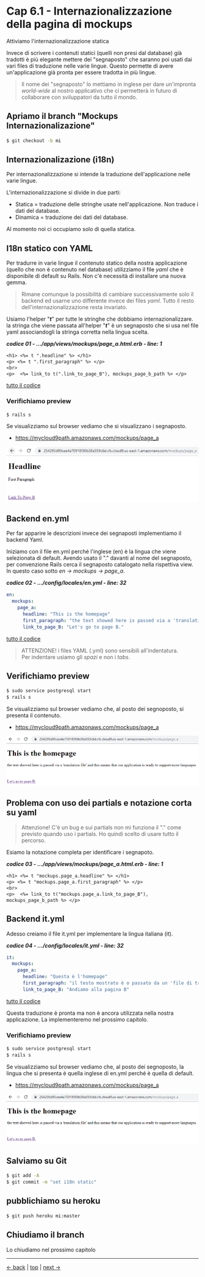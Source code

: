 # <a name="top"></a> Cap 6.1 - Internazionalizzazione della pagina di mockups

Attiviamo l'internazionalizzazione statica

Invece di scrivere i contenuti statici (quelli non presi dal database) già tradotti è più elegante mettere dei "segnaposto" che saranno poi usati dai vari files di traduzione nelle varie lingue. Questo permette di avere un'applicazione già pronta per essere tradotta in più lingue.

> Il nome dei "segnaposto" lo mettiamo in inglese per dare un'impronta *world-wide* al nostro applicativo che ci permetterà in futuro di collaborare con sviluppatori da tutto il mondo.



## Apriamo il branch "Mockups Internazionalizazione"

```bash
$ git checkout -b mi
```



## Internazionalizazione (i18n)

Per internazionalizzazione si intende la traduzione dell'applicazione nelle varie lingue.

L'internazionalizzazione si divide in due parti:

- Statica = traduzione delle stringhe usate nell'applicazione. Non traduce i dati del database.
- Dinamica = traduzione dei dati del database.

Al momento noi ci occupiamo solo di quella statica.



## I18n statico con YAML

Per tradurre in varie lingue il contenuto statico della nostra applicazione (quello che non è contenuto nel database) utilizziamo il file *yaml* che è disponibile di default su Rails. Non c'è necessità di installare una nuova gemma. 

> Rimane comunque la possibilità di cambiare successivamente solo il backend ed usarne uno differente invece dei files *yaml*. Tutto il resto dell'internazionalizzazione resta invariato.

Usiamo l'helper "***t***" per tutte le stringhe che dobbiamo internazionalizzare.
la stringa che viene passata all'helper "***t***" è un segnaposto che si usa nel file yaml associandogli la stringa corretta nella lingua scelta.

***codice 01 - .../app/views/mockups/page_a.html.erb - line: 1***

```html+erb
<h1> <%= t ".headline" %> </h1>
<p> <%= t ".first_paragraph" %> </p>
<br>
<p>  <%= link_to t(".link_to_page_B"), mockups_page_b_path %> </p>
```

[tutto il codice](https://github.com/flaviobordonidev/leanpubabrandnewcms/blob/master/01-base/06-mockups_i18n/01_01-views-mockups-page_a.html.erb)



### Verifichiamo preview

```bash
$ rails s
```

Se visualizziamo sul browser vediamo che si visualizzano i segnaposto.  

- https://mycloud9path.amazonaws.com/mockups/page_a

![fig01](https://github.com/flaviobordonidev/leanpubabrandnewcms/blob/master/01-base/06-mockups_i18n/01_fig01-i18n_page_a_placeholds.png)



## Backend en.yml

Per far apparire le descrizioni invece dei segnaposti implementiamo il backend Yaml. 

Iniziamo con il file en.yml perché l'inglese (en) è la lingua che viene selezionata di default.
Avendo usato il "." davanti al nome del segnaposto, per convenzione Rails cerca il segnaposto catalogato nella rispettiva view. In questo caso sotto *en -> mockups -> page_a*.

***codice 02 - .../config/locales/en.yml - line: 32***

```yaml
en:
  mockups:
    page_a:
      headline: "This is the homepage"
      first_paragraph: "the text showed here is passed via a 'translation file' and this means that our application is ready to support more languages."
      link_to_page_B: "Let's go to page B."
```

[tutto il codice](https://github.com/flaviobordonidev/leanpubabrandnewcms/blob/master/01-base/06-mockups_i18n/01_02-config-locales-en.yml)

> ATTENZIONE! i files YAML (.yml) sono sensibili all'indentatura. <br/>
> Per indentare usiamo gli *spazi* e non i *tabs*.



## Verifichiamo preview

```bash
$ sudo service postgresql start
$ rails s
```

Se visualizziamo sul browser vediamo che, al posto dei segnoposto, si presenta il contenuto.

* https://mycloud9path.amazonaws.com/mockups/page_a

![fig02](https://github.com/flaviobordonidev/leanpubabrandnewcms/blob/master/01-base/06-mockups_i18n/01_fig02-i18n_page_a.png)



## Problema con uso dei partials e notazione corta su yaml

> Attenzione! C'è un bug e sui partials non mi funziona il "." come previsto quando uso i partials. Ho quindi scelto di usare tutto il percorso.

Esiamo la notazione completa per identificare i segnapoto.

***codice 03 - .../app/views/mockups/page_a.html.erb - line: 1***

```html+erb
<h1> <%= t "mockups.page_a.headline" %> </h1>
<p> <%= t "mockups.page_a.first_paragraph" %> </p>
<br>
<p>  <%= link_to t("mockups.page_a.link_to_page_B"), mockups_page_b_path %> </p>
```



## Backend it.yml

Adesso creiamo il file it.yml per implementare la lingua italiana (it).

***codice 04 - .../config/locales/it.yml - line: 32***

```yaml
it:
  mockups:
    page_a:
      headline: "Questa è l'homepage"
      first_paragraph: "il testo mostrato è o passato da un 'file di traduzione' e questo significa che la nostra applicazione è pronta a supportare più lingue."
      link_to_page_B: "Andiamo alla pagina B"
```

[tutto il codice](https://github.com/flaviobordonidev/leanpubabrandnewcms/blob/master/01-base/06-mockups_i18n/01_04-config-locales-it.yml)

Questa traduzione è pronta ma non è ancora utilizzata nella nostra applicazione. La implementeremo nel prossimo capitolo. 



### Verifichiamo preview

```bash
$ sudo service postgresql start
$ rails s
```

Se visualizziamo sul browser vediamo che, al posto dei segnoposto, la lingua che si presenta è quella inglese di en.yml perché è quella di default.

- https://mycloud9path.amazonaws.com/mockups/page_a

![fig03](https://github.com/flaviobordonidev/leanpubabrandnewcms/blob/master/01-base/06-mockups_i18n/01_fig03-i18n_page_a.png)



## Salviamo su Git

```bash
$ git add -A
$ git commit -m "set i18n static"
```



## pubblichiamo su heroku

```bash
$ git push heroku mi:master
```



## Chiudiamo il branch

Lo chiudiamo nel prossimo capitolo



---

[<- back](https://github.com/flaviobordonidev/leanpubabrandnewcms/blob/master/01-base/05-github/04_00-github-multi-users-it.md)
 | [top](#top) |
[next ->](https://github.com/flaviobordonidev/leanpubabrandnewcms/blob/master/01-base/06-mockups_i18n/02_00-default_language-it.md)
